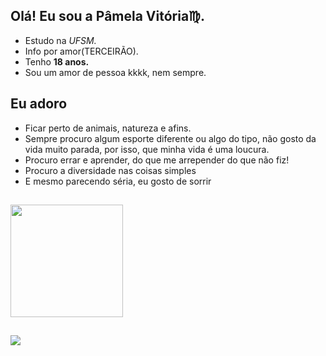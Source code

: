 ## Olá! Eu sou a Pâmela Vitória♍.
- Estudo na <i>UFSM.</i>
- Info por amor(TERCEIRÃO).
- Tenho <b>18 anos.</b>
- Sou um amor de pessoa kkkk, nem sempre.

## Eu adoro 
- Ficar perto de animais, natureza e afins.
- Sempre procuro algum esporte diferente ou algo do tipo, não gosto da vida muito parada, por isso, que minha vida é uma loucura.
- Procuro errar e aprender, do que me arrepender do que não fiz!
- Procuro a diversidade nas coisas simples
- E mesmo parecendo séria, eu gosto de sorrir 
##
 <div>   <a href="https://github.com/pamlaaa">   <img height="180em" src="https://github-readme-stats.vercel.app/api?username=pamlaaa&show_icons=true&theme=dracula&include_all_commits=false&count_private=true"/></div>
  
  ##
  
  <div>    <a href = "mailto:contatopamelaaabrandao@gmail.com"><img src="https://img.shields.io/badge/-Gmail-%23333?style=for-the-badge&logo=gmail&logoColor=white" target="_blank"></a></div>
  

  
  
  
